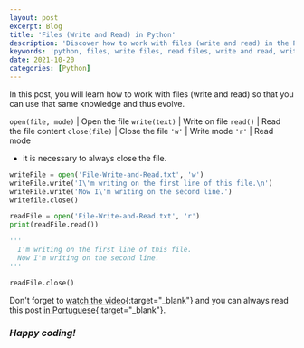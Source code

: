 ```yaml
---
layout: post
excerpt: Blog
title: 'Files (Write and Read) in Python'
description: 'Discover how to work with files (write and read) in the Python programming language. Get answers to your questions with the theory and examples presented.'
keywords: 'python, files, write files, read files, write and read, write, read, post'
date: 2021-10-20
categories: [Python]
---
```


In this post, you will learn how to work with files (write and read) so that you can use that same knowledge and thus evolve.

`open(file, mode)` | Open the file
`write(text)` | Write on file
`read()` | Read the file content
`close(file)` | Close the file
`'w'` | Write mode
`'r'` | Read mode

- it is necessary to always close the file.

```python
writeFile = open('File-Write-and-Read.txt', 'w')
writeFile.write('I\'m writing on the first line of this file.\n')
writeFile.write('Now I\'m writing on the second line.')
writefile.close()

readFile = open('File-Write-and-Read.txt', 'r')
print(readFile.read())

'''
  I'm writing on the first line of this file.
  Now I'm writing on the second line.
'''

readFile.close()
```

Don't forget to [watch the video](https://youtu.be/Hh8eV7n5ieg){:target="\_blank"} and you can always read this post [in Portuguese](https://caffeinealgorithm.com/blog/20211020/ficheiros-escrever-e-ler-em-python/){:target="\_blank"}.

### _Happy coding!_
